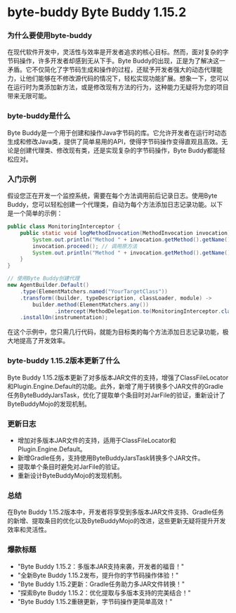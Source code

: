 # byte-buddy Byte Buddy 1.15.2
### 为什么要使用byte-buddy

在现代软件开发中，灵活性与效率是开发者追求的核心目标。然而，面对复杂的字节码操作，许多开发者却感到无从下手。Byte Buddy的出现，正是为了解决这一矛盾。它不仅简化了字节码生成和操作的过程，还赋予开发者强大的动态代理能力，让他们能够在不修改源代码的情况下，轻松实现功能扩展。想象一下，您可以在运行时为类添加新方法，或是修改现有方法的行为，这种能力无疑将为您的项目带来无限可能。

### byte-buddy是什么

Byte Buddy是一个用于创建和操作Java字节码的库。它允许开发者在运行时动态生成和修改Java类，提供了简单易用的API，使得字节码操作变得直观且高效。无论是创建代理类、修改现有类，还是实现复杂的字节码操作，Byte Buddy都能轻松应对。

### 入门示例

假设您正在开发一个监控系统，需要在每个方法调用前后记录日志。使用Byte Buddy，您可以轻松创建一个代理类，自动为每个方法添加日志记录功能。以下是一个简单的示例：

```java
public class MonitoringInterceptor {
    public static void logMethodInvocation(MethodInvocation invocation) {
        System.out.println("Method " + invocation.getMethod().getName() + " is called.");
        invocation.proceed(); // 调用原方法
        System.out.println("Method " + invocation.getMethod().getName() + " has finished.");
    }
}

// 使用Byte Buddy创建代理
new AgentBuilder.Default()
    .type(ElementMatchers.named("YourTargetClass"))
    .transform((builder, typeDescription, classLoader, module) ->
        builder.method(ElementMatchers.any())
               .intercept(MethodDelegation.to(MonitoringInterceptor.class)))
    .installOn(instrumentation);
```

在这个示例中，您只需几行代码，就能为目标类的每个方法添加日志记录功能，极大地提高了开发效率。

### byte-buddy 1.15.2版本更新了什么

Byte Buddy 1.15.2版本更新了对多版本JAR文件的支持，增强了ClassFileLocator和Plugin.Engine.Default的功能。此外，新增了用于转换多个JAR文件的Gradle任务ByteBuddyJarsTask，优化了提取单个条目时对JarFile的验证，重新设计了ByteBuddyMojo的发现机制。

### 更新日志

- 增加对多版本JAR文件的支持，适用于ClassFileLocator和Plugin.Engine.Default。
- 新增Gradle任务，支持使用ByteBuddyJarsTask转换多个JAR文件。
- 提取单个条目时避免对JarFile的验证。
- 重新设计ByteBuddyMojo的发现机制。

### 总结

在Byte Buddy 1.15.2版本中，开发者将享受到多版本JAR文件支持、Gradle任务的新增、提取条目的优化以及ByteBuddyMojo的改进，这些更新无疑将提升开发效率和灵活性。

### 爆款标题

- "Byte Buddy 1.15.2：多版本JAR支持来袭，开发者的福音！"
- "全新Byte Buddy 1.15.2发布，提升你的字节码操作体验！"
- "Byte Buddy 1.15.2更新：Gradle任务助力多JAR文件转换！"
- "探索Byte Buddy 1.15.2：优化提取与多版本支持的完美结合！"
- "Byte Buddy 1.15.2重磅更新，字节码操作更简单高效！"